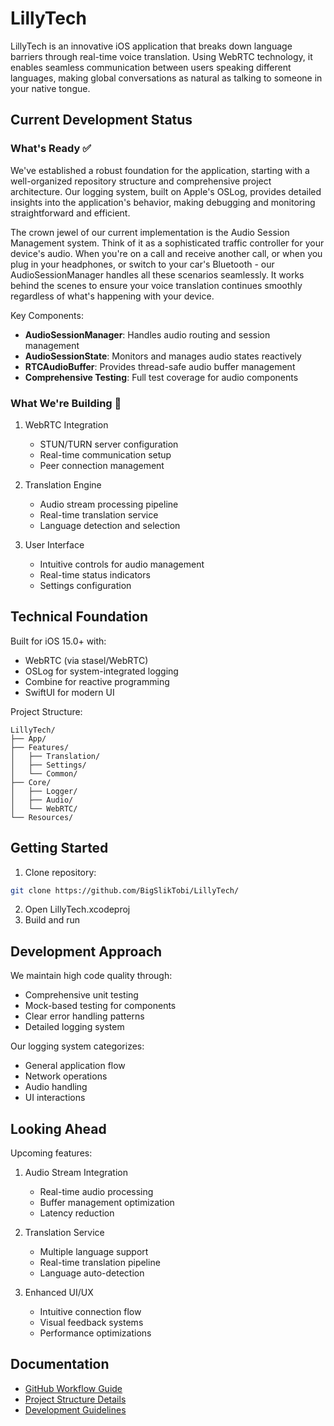 # LillyTech

LillyTech is an innovative iOS application that breaks down language barriers through real-time voice translation. Using WebRTC technology, it enables seamless communication between users speaking different languages, making global conversations as natural as talking to someone in your native tongue.

## Current Development Status

### What's Ready ✅

We've established a robust foundation for the application, starting with a well-organized repository structure and comprehensive project architecture. Our logging system, built on Apple's OSLog, provides detailed insights into the application's behavior, making debugging and monitoring straightforward and efficient.

The crown jewel of our current implementation is the Audio Session Management system. Think of it as a sophisticated traffic controller for your device's audio. When you're on a call and receive another call, or when you plug in your headphones, or switch to your car's Bluetooth - our AudioSessionManager handles all these scenarios seamlessly. It works behind the scenes to ensure your voice translation continues smoothly regardless of what's happening with your device.

Key Components:
- **AudioSessionManager**: Handles audio routing and session management
- **AudioSessionState**: Monitors and manages audio states reactively
- **RTCAudioBuffer**: Provides thread-safe audio buffer management
- **Comprehensive Testing**: Full test coverage for audio components

### What We're Building 🚧

1. WebRTC Integration
   - STUN/TURN server configuration
   - Real-time communication setup
   - Peer connection management

2. Translation Engine
   - Audio stream processing pipeline
   - Real-time translation service
   - Language detection and selection

3. User Interface
   - Intuitive controls for audio management
   - Real-time status indicators
   - Settings configuration

## Technical Foundation

Built for iOS 15.0+ with:
- WebRTC (via stasel/WebRTC)
- OSLog for system-integrated logging
- Combine for reactive programming
- SwiftUI for modern UI

Project Structure:
```
LillyTech/
├── App/
├── Features/
│   ├── Translation/
│   ├── Settings/
│   └── Common/
├── Core/
│   ├── Logger/
│   ├── Audio/
│   └── WebRTC/
└── Resources/
```

## Getting Started

1. Clone repository:
```bash
git clone https://github.com/BigSlikTobi/LillyTech/
```

2. Open LillyTech.xcodeproj
3. Build and run

## Development Approach

We maintain high code quality through:
- Comprehensive unit testing
- Mock-based testing for components
- Clear error handling patterns
- Detailed logging system

Our logging system categorizes:
- General application flow
- Network operations
- Audio handling
- UI interactions

## Looking Ahead

Upcoming features:
1. Audio Stream Integration
   - Real-time audio processing
   - Buffer management optimization
   - Latency reduction

2. Translation Service
   - Multiple language support
   - Real-time translation pipeline
   - Language auto-detection

3. Enhanced UI/UX
   - Intuitive connection flow
   - Visual feedback systems
   - Performance optimizations

## Documentation

- [GitHub Workflow Guide](docs/workflow.md)
- [Project Structure Details](docs/structure.md)
- [Development Guidelines](docs/guidelines.md)
